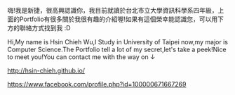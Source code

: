 嗨!我是新捷，很高興認識你，我目前就讀於台北市立大學資訊科學系四年級，上面的Portfolio有很多關於我很有趣的介紹喔!如果有這個榮幸能認識您，可以用下方的聯絡方式找到我 :D

Hi,My name is Hsin Chieh Wu,I Study in University of Taipei now,my major is Computer Science.The Portfolio tell a lot of my secret,let's take a peek!Nice to meet you!You can contact me with the way on ↓

http://hsin-chieh.github.io/

https://www.facebook.com/profile.php?id=100000671667269